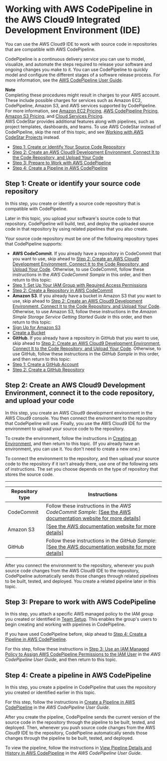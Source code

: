 # Working with AWS CodePipeline in the AWS Cloud9 Integrated Development Environment \(IDE\)<a name="codepipeline-repos"></a>

You can use the AWS Cloud9 IDE to work with source code in repositories that are compatible with AWS CodePipeline\.

CodePipeline is a continuous delivery service you can use to model, visualize, and automate the steps required to release your software and ongoing changes you make to it\. You can use CodePipeline to quickly model and configure the different stages of a software release process\. For more information, see the [AWS CodePipeline User Guide](https://docs.aws.amazon.com/codepipeline/latest/userguide/welcome.html)\.

**Note**  
Completing these procedures might result in charges to your AWS account\. These include possible charges for services such as Amazon EC2, CodePipeline, Amazon S3, and AWS services supported by CodePipeline\. For more information, see [Amazon EC2 Pricing](https://aws.amazon.com/ec2/pricing/), [AWS CodePipeline Pricing](https://aws.amazon.com/codepipeline/pricing/), [Amazon S3 Pricing](https://aws.amazon.com/s3/pricing/), and [Cloud Services Pricing](https://aws.amazon.com/pricing/services/)\.  
AWS CodeStar provides additional features along with pipelines, such as project templates, dashboards, and teams\. To use AWS CodeStar instead of CodePipeline, skip the rest of this topic, and see [Working with AWS CodeStar Projects](codestar-projects.md) instead\.
+  [Step 1: Create or Identify Your Source Code Repository](#codepipeline-repos-create-source-code) 
+  [Step 2: Create an AWS Cloud9 Development Environment, Connect It to the Code Repository, and Upload Your Code](#codepipeline-repos-connect-to-repo) 
+  [Step 3: Prepare to Work with AWS CodePipeline](#codepipeline-repos-setup) 
+  [Step 4: Create a Pipeline in AWS CodePipeline](#codepipeline-repos-create-pipeline) 

## Step 1: Create or identify your source code repository<a name="codepipeline-repos-create-source-code"></a>

In this step, you create or identify a source code repository that is compatible with CodePipeline\.

Later in this topic, you upload your software's source code to that repository\. CodePipeline will build, test, and deploy the uploaded source code in that repository by using related pipelines that you also create\.

Your source code repository must be one of the following repository types that CodePipeline supports:
+  **AWS CodeCommit**\. If you already have a repository in CodeCommit that you want to use, skip ahead to [Step 2: Create an AWS Cloud9 Development Environment, Connect It to the Code Repository, and Upload Your Code](#codepipeline-repos-connect-to-repo)\. Otherwise, to use CodeCommit, follow these instructions in the *AWS CodeCommit Sample* in this order, and then return to this topic:
  +  [Step 1: Set Up Your IAM Group with Required Access Permissions](sample-codecommit.md#sample-codecommit-permissions) 
  +  [Step 2: Create a Repository in AWS CodeCommit](sample-codecommit.md#sample-codecommit-create-repo) 
+  **Amazon S3**\. If you already have a bucket in Amazon S3 that you want to use, skip ahead to [Step 2: Create an AWS Cloud9 Development Environment, Connect It to the Code Repository, and Upload Your Code](#codepipeline-repos-connect-to-repo)\. Otherwise, to use Amazon S3, follow these instructions in the *Amazon Simple Storage Service Getting Started Guide* in this order, and then return to this topic:
  +  [Sign Up for Amazon S3](https://docs.aws.amazon.com/AmazonS3/latest/gsg/SigningUpforS3.html) 
  +  [Create a Bucket](https://docs.aws.amazon.com/AmazonS3/latest/gsg/CreatingABucket.html) 
+  **GitHub**\. If you already have a repository in GitHub that you want to use, skip ahead to [Step 2: Create an AWS Cloud9 Development Environment, Connect It to the Code Repository, and Upload Your Code](#codepipeline-repos-connect-to-repo)\. Otherwise, to use GitHub, follow these instructions in the *GitHub Sample* in this order, and then return to this topic:
  +  [Step 1: Create a GitHub Account](sample-github.md#sample-github-create-account) 
  +  [Step 2: Create a GitHub Repository](sample-github.md#sample-github-create-repo) 

## Step 2: Create an AWS Cloud9 Development Environment, connect it to the code repository, and upload your code<a name="codepipeline-repos-connect-to-repo"></a>

In this step, you create an AWS Cloud9 development environment in the AWS Cloud9 console\. You then connect the environment to the repository that CodePipeline will use\. Finally, you use the AWS Cloud9 IDE for the environment to upload your source code to the repository\.

To create the environment, follow the instructions in [Creating an Environment](create-environment.md), and then return to this topic\. \(If you already have an environment, you can use it\. You don't need to create a new one\.\)

To connect the environment to the repository, and then upload your source code to the repository if it isn't already there, use one of the following sets of instructions\. The set you choose depends on the type of repository that stores the source code\.


****  

|  **Repository type**  |  **Instructions**  | 
| --- | --- | 
|  CodeCommit  |  Follow these instructions in the *AWS CodeCommit Sample*: [\[See the AWS documentation website for more details\]](http://docs.aws.amazon.com/cloud9/latest/user-guide/codepipeline-repos.html)  | 
|  Amazon S3  |  [\[See the AWS documentation website for more details\]](http://docs.aws.amazon.com/cloud9/latest/user-guide/codepipeline-repos.html)  | 
|  GitHub  |  Follow these instructions in the *GitHub Sample*: [\[See the AWS documentation website for more details\]](http://docs.aws.amazon.com/cloud9/latest/user-guide/codepipeline-repos.html)  | 

After you connect the environment to the repository, whenever you push source code changes from the AWS Cloud9 IDE to the repository, CodePipeline automatically sends those changes through related pipelines to be built, tested, and deployed\. You create a related pipeline later in this topic\.

## Step 3: Prepare to work with AWS CodePipeline<a name="codepipeline-repos-setup"></a>

In this step, you attach a specific AWS managed policy to the IAM group you created or identified in [Team Setup](setup.md)\. This enables the group's users to begin creating and working with pipelines in CodePipeline\.

If you have used CodePipeline before, skip ahead to [Step 4: Create a Pipeline in AWS CodePipeline](#codepipeline-repos-create-pipeline)\.

For this step, follow these instructions in [Step 3: Use an IAM Managed Policy to Assign AWS CodePipeline Permissions to the IAM User](https://docs.aws.amazon.com/codepipeline/latest/userguide/getting-started-codepipeline.html#assign-permissions) in the *AWS CodePipeline User Guide*, and then return to this topic\.

## Step 4: Create a pipeline in AWS CodePipeline<a name="codepipeline-repos-create-pipeline"></a>

In this step, you create a pipeline in CodePipeline that uses the repository you created or identified earlier in this topic\.

For this step, follow the instructions in [Create a Pipeline in AWS CodePipeline](https://docs.aws.amazon.com/codepipeline/latest/userguide/pipelines-create.html) in the *AWS CodePipeline User Guide*\.

After you create the pipeline, CodePipeline sends the current version of the source code in the repository through the pipeline to be built, tested, and deployed\. Then, whenever you push source code changes from the AWS Cloud9 IDE to the repository, CodePipeline automatically sends those changes through the pipeline to be built, tested, and deployed\.

To view the pipeline, follow the instructions in [View Pipeline Details and History in AWS CodePipeline](https://docs.aws.amazon.com/codepipeline/latest/userguide/pipelines-view.html) in the *AWS CodePipeline User Guide*\.